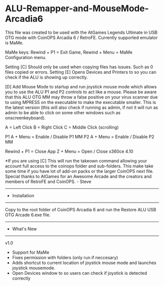 # ALU-Remapper-and-MouseMode-Arcadia6
This file was created to be used with the AtGames Legends Ultimate in USB OTG mode with CoinOPS Arcadia 6 / RetroFE. Currently supported emulator is MaMe.

MaMe keys: Rewind + P1 = Exit Game, Rewind + Menu = MaMe Configuration menu.

Setting [C] Should only be used when copying files has issues. Such as 0 files copied or errors.
Setting [E] Opens Devices and Printers to so you can check if the ALU is showing up correctly.

[D] Add Mouse Mode to startup and run joystick mouse mode which allows you to use the ALU P1 and P2 controls to act like a mouse. Please be aware that this ALU OTG MM may throw a false positive on your virus scanner due to using MPRESS on the executable to make the executable smaller. This is the latest version (this will also check if running as admin, if not it will run as admin to be able to click on some other windows such as onscreenkeyboard).

A = Left Click 
B = Right Click
C = Middle Click (scrolling)

P1 A + Menu = Enable / Disable P1 MM
P2 A + Menu = Enable / Disable P2 MM

Rewind + P1 = Close App
Z + Menu = Open / Close x360ce 4.10 

*If you are using [C] This will run the takeown command allowing your account full access to the coinops folder and sub-folders. This make take some time if you have lot of add-on packs or the larger CoinOPS next file.
Special thanks to AtGames for an Awesome Arcade and the creators and members of RetroFE and CoinOPS. - Steve

---------------------------------
- Installation
---------------------------------
Copy to the root folder of CoinOPS Arcadia 6 and run the Restore ALU USB OTG Arcade 6.exe file.

---------------------------------
- What's New
---------------------------------

v1.0 
- Support for MaMe
- Fixes permission with folders (only run if neccesary)
- Adds shortcut to current location of joystick mouse mode and launches joystick mousemode.
- Open Devices window to so users can check if joystick is detected correctly
